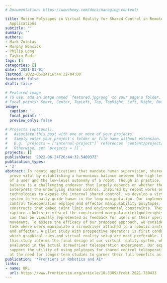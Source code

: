 ```yaml
---
# Documentation: https://wowchemy.com/docs/managing-content/

title: Motion Polytopes in Virtual Reality for Shared Control in Remote Manipulation
  Applications
subtitle: ''
summary: ''
authors:
- Mark Zolotas
- Murphy Wonsick
- Philip Long
- Taşkın Padır
tags: []
categories: []
date: '2021-01-01'
lastmod: 2022-06-24T16:44:32-04:00
featured: false
draft: false

# Featured image
# To use, add an image named `featured.jpg/png` to your page's folder.
# Focal points: Smart, Center, TopLeft, Top, TopRight, Left, Right, BottomLeft, Bottom, BottomRight.
image:
  caption: ''
  focal_point: ''
  preview_only: false

# Projects (optional).
#   Associate this post with one or more of your projects.
#   Simply enter your project's folder or file name without extension.
#   E.g. `projects = ["internal-project"]` references `content/project/deep-learning/index.md`.
#   Otherwise, set `projects = []`.
projects: []
publishDate: '2022-06-24T20:44:32.540937Z'
publication_types:
- '2'
abstract: In remote applications that mandate human supervision, shared control can
  prove vital by establishing a harmonious balance between the high-level cognition
  of a user and the low-level autonomy of a robot. Though in practice, achieving this
  balance is a challenging endeavor that largely depends on whether the operator effectively
  interprets the underlying shared control. Inspired by recent works on using immersive
  technologies to expose the internal shared control, we develop a virtual reality
  system to visually guide human-in-the-loop manipulation. Our implementation of shared
  control teleoperation employs end effector manipulability polytopes, which are geometrical
  constructs that embed joint limit and environmental constraints. These constructs
  capture a holistic view of the constrained manipulatortextquoterights motion and
  can thus be visually represented as feedback for users on their operable space of
  movement. To assess the efficacy of our proposed approach, we consider a teleoperation
  task where users manipulate a screwdriver attached to a robotic armtextquoterights
  end effector. A pilot study with prospective operators is first conducted to discern
  which graphical cues and virtual reality setup are most preferable. Feedback from
  this study informs the final design of our virtual reality system, which is subsequently
  evaluated in the actual screwdriver teleoperation experiment. Our experimental findings
  support the utility of using polytopes for shared control teleoperation, but hint
  at the need for longer-term studies to garner their full benefits as virtual guides.
publication: '*Frontiers in Robotics and AI*'
links:
- name: URL
  url: https://www.frontiersin.org/article/10.3389/frobt.2021.730433
---
```

